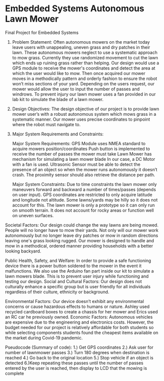 # Embedded Systems Autonomous Lawn Mower
Final Project for Embedded Systems

1. Problem Statement: Often autonomous mowers on the market today leave users with unappealing, uneven grass and dry patches in their lawn. These autonomous mowers neglect to use a systematic approach to mow grass. Currently they use randomized movement to cut the lawn which ends up ruining grass rather than helping. Our design would use a GPS module to receive the mower's coordinates and detect the area at which the user would like to mow. Then once acquired our mower moves in a methodically pattern and orderly fashion to ensure the robot won’t miss sections of your yard. Depending on the users request, our mower would allow the user to input the number of passes and windrows. To prevent injury our lawn mower uses a fan provided in our lab kit to simulate the blade of a lawn mower. 

2. Design Objectives: The design objective of our project is to provide lawn mower user’s with a robust autonomous system which mows grass in a systematic manner. Our mower uses precise coordinates to pinpoint where the robot must navigate to. 

3. Major System Requirements and Constraints:

    Major System Requirements:
    GPS Module uses NMEA standard to acquire mowers position/coordinates
    Push button is implemented to receive the number of passes the mower must take
    Lawn Mower has mechanism for simulating a lawn mower blade
    In our case, a DC Motor with a fan is used. 
    Ultrasonic Sensor must be able to detect the presence of an object so when the mower runs autonomously it doesn’t crash.
    The proximity sensor should also retrieve the distance per path.

    Major System Constraints:
    Due to time constraints the lawn mower only maneuvers forward and backward a number of times/passes (depends on user input).
    GPS coordinates are restricted to only acquire latitude and longitude not altitude. Some lawns/yards may be hilly so it does not account for this.
    The lawn mower is only a prototype so it can only run on smooth terrain. It does not account for rocky areas or function well on uneven surfaces. 

Societal Factors: Our design could change the way lawns are being mowed. People will no longer have to mow their yards. Not only will our mower work autonomously but no longer leave dry patches or mow in random directions leaving one's grass looking rugged. Our mower is designed to handle and mow in a methodical, ordered manner providing households with a better looking backyard. 

Public Health, Safety, and Welfare: In order to provide a safe functioning device there is a power button soldered to the mower in the event it malfunctions. We also use the Arduino fan part inside our kit to simulate a lawn mowers blade. This is to prevent user injury while functioning and testing our design. 
Social and Cultural Factors: Our design does not culturally enhance a specific group but is user friendly for all individuals regardless of their culture, ethnicity or background. 

Environmental Factors: Our device doesn’t exhibit any environmental concerns or cause hazardous effects to humans or nature. Ashley used recycled cardboard boxes to create a chassis for her mower and Erics used an RC car he previously owned.
Economic Factors: Autonomous vehicles are expensive due to the engineering and electronics costs. However, the budget needed for our project is relatively affordable for both students so while selecting components students found the cheapest items available on the market during Covid-19 pandemic. 

Pseudocode (Summary of code):
1.) Get GPS coordinates
2.) Ask user for number of lawnmower passes
3.) Turn 180 degrees when destination is reached
4.) Go back to the original location
5.) Stop vehicle if an object is detected 
6.)Keep repeating these passes until the number of passes entered by the user is reached, then display to LCD that the mowing is complete
